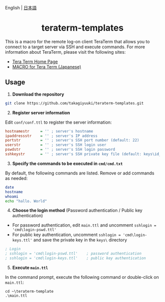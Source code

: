 English | [日本語](README.ja.md)

<h1 align="center">
  teraterm-templates
</h1>

This is a macro for the remote log-on client TeraTerm that allows you to connect to a target server via SSH and execute commands. For more information about TeraTerm, please visit the following sites:

- [Tera Term Home Page](https://ttssh2.osdn.jp/#Development)
- [MACRO for Tera Term (Japanese)](https://ttssh2.osdn.jp/manual/4/ja/macro/)

## Usage

1. **Download the repository**

```bash
git clone https://github.com/takagiyuuki/teraterm-templates.git
```

2. **Register server information**

Edit `conf/conf.ttl` to register the server information:

```ini
hostnamestr     = '' ; server's hostname
ipaddressstr    = '' ; server's IP address
portstr         = '' ; server's SSH port number (default: 22)
userstr         = '' ; server's SSH login user
pswdstr         = '' ; server's SSH login password
sshkeystr       = '' ; server's SSH private key file (default: keys\id_rsa)
```

3. **Specify the commands to be executed in `cmd/cmd.txt`**

By default, the following commands are listed. Remove or add commands as needed:

```bash
date
hostname
whoami
echo "hallo. World"
```

4. **Choose the login method** (Password authentication / Public key authentication)

- For password authentication, edit `main.ttl` and uncomment `sshlogin = 'cmd\login-pswd.ttl'`
- For public key authentication, uncomment `sshlogin = 'cmd\login-keys.ttl'` and save the private key in the `keys\` directory

```ini
; Login 
; sshlogin = 'cmd\login-pswd.ttl'    ; password authentication
; sshlogin = 'cmd\login-keys.ttl'    ; public key authentication
```

5. **Execute `main.ttl`**

In the command prompt, execute the following command or double-click on `main.ttl`:

```batch
cd ~\teraterm-template
.\main.ttl
```
